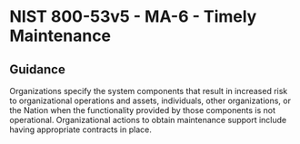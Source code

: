 # NIST 800-53v5 - MA-6 - Timely Maintenance
## Guidance
Organizations specify the system components that result in increased risk to organizational operations and assets, individuals, other organizations, or the Nation when the functionality provided by those components is not operational. Organizational actions to obtain maintenance support include having appropriate contracts in place.